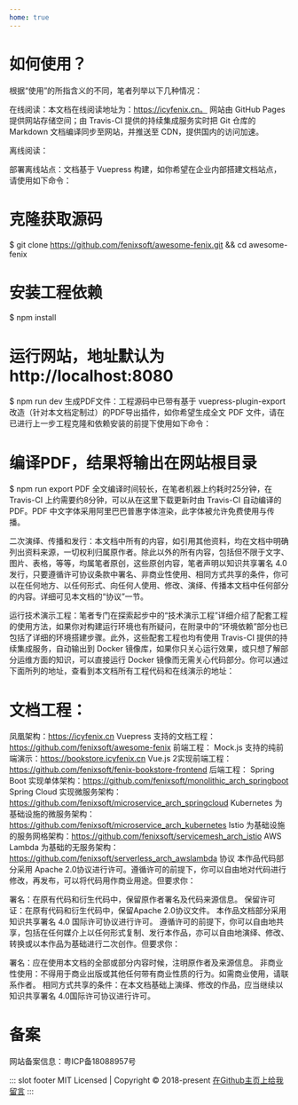 ```yaml
---
home: true
---
```


# 如何使用？
根据“使用”的所指含义的不同，笔者列举以下几种情况：

在线阅读：本文档在线阅读地址为：https://icyfenix.cn。
网站由 GitHub Pages 提供网站存储空间；由 Travis-CI 提供的持续集成服务实时把 Git 仓库的 Markdown 文档编译同步至网站，并推送至 CDN，提供国内的访问加速。

离线阅读：

部署离线站点：文档基于 Vuepress 构建，如你希望在企业内部搭建文档站点，请使用如下命令：

# 克隆获取源码
$ git clone https://github.com/fenixsoft/awesome-fenix.git && cd awesome-fenix

# 安装工程依赖
$ npm install

# 运行网站，地址默认为http://localhost:8080
$ npm run dev
生成PDF文件：工程源码中已带有基于 vuepress-plugin-export 改造（针对本文档定制过）的PDF导出插件，如你希望生成全文 PDF 文件，请在已进行上一步工程克隆和依赖安装的前提下使用如下命令：

# 编译PDF，结果将输出在网站根目录
$ npm run export
PDF 全文编译时间较长，在笔者机器上约耗时25分钟，在 Travis-CI 上约需要约8分钟，可以从在这里下载更新时由 Travis-CI 自动编译的PDF。PDF 中文字体采用阿里巴巴普惠字体渲染，此字体被允许免费使用与传播。

二次演绎、传播和发行：本文档中所有的内容，如引用其他资料，均在文档中明确列出资料来源，一切权利归属原作者。除此以外的所有内容，包括但不限于文字、图片、表格，等等，均属笔者原创，这些原创内容，笔者声明以知识共享署名 4.0发行，只要遵循许可协议条款中署名、非商业性使用、相同方式共享的条件，你可以在任何地方、以任何形式、向任何人使用、修改、演绎、传播本文档中任何部分的内容。详细可见本文档的“协议”一节。

运行技术演示工程：笔者专门在探索起步中的“技术演示工程”详细介绍了配套工程的使用方法，如果你对构建运行环境也有所疑问，在附录中的“环境依赖”部分也已包括了详细的环境搭建步骤。此外，这些配套工程也均有使用 Travis-CI 提供的持续集成服务，自动输出到 Docker 镜像库，如果你只关心运行效果，或只想了解部分运维方面的知识，可以直接运行 Docker 镜像而无需关心代码部分。你可以通过下面所列的地址，查看到本文档所有工程代码和在线演示的地址：

# 文档工程：
凤凰架构：https://icyfenix.cn
Vuepress 支持的文档工程：https://github.com/fenixsoft/awesome-fenix
前端工程：
Mock.js 支持的纯前端演示：https://bookstore.icyfenix.cn
Vue.js 2实现前端工程：https://github.com/fenixsoft/fenix-bookstore-frontend
后端工程：
Spring Boot 实现单体架构：https://github.com/fenixsoft/monolithic_arch_springboot
Spring Cloud 实现微服务架构：https://github.com/fenixsoft/microservice_arch_springcloud
Kubernetes 为基础设施的微服务架构：https://github.com/fenixsoft/microservice_arch_kubernetes
Istio 为基础设施的服务网格架构：https://github.com/fenixsoft/servicemesh_arch_istio
AWS Lambda 为基础的无服务架构：https://github.com/fenixsoft/serverless_arch_awslambda
协议
本作品代码部分采用 Apache 2.0协议进行许可。遵循许可的前提下，你可以自由地对代码进行修改，再发布，可以将代码用作商业用途。但要求你：

署名：在原有代码和衍生代码中，保留原作者署名及代码来源信息。
保留许可证：在原有代码和衍生代码中，保留Apache 2.0协议文件。
本作品文档部分采用知识共享署名 4.0 国际许可协议进行许可。 遵循许可的前提下，你可以自由地共享，包括在任何媒介上以任何形式复制、发行本作品，亦可以自由地演绎、修改、转换或以本作品为基础进行二次创作。但要求你：

署名：应在使用本文档的全部或部分内容时候，注明原作者及来源信息。
非商业性使用：不得用于商业出版或其他任何带有商业性质的行为。如需商业使用，请联系作者。
相同方式共享的条件：在本文档基础上演绎、修改的作品，应当继续以知识共享署名 4.0国际许可协议进行许可。
# 备案
网站备案信息：粤ICP备18088957号


::: slot footer
MIT Licensed | Copyright © 2018-present   [在Github主页上给我留言](https://yageabu.github.io/runningboy/)
:::